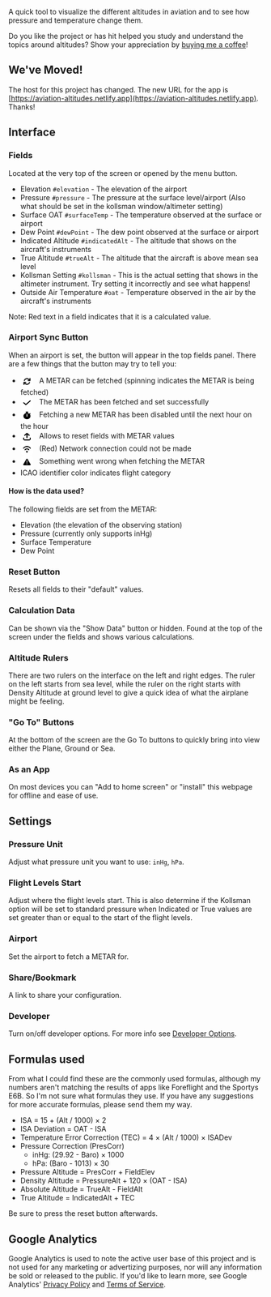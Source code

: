 A quick tool to visualize the different altitudes in aviation and to see how pressure and temperature change them.

Do you like the project or has hit helped you study and understand the topics around altitudes? Show your appreciation by [buying me a coffee](https://ko-fi.com/jixabon)!

## We've Moved!

The host for this project has changed. The new URL for the app is [https://aviation-altitudes.netlify.app](https://aviation-altitudes.netlify.app). Thanks!

## Interface

### Fields

Located at the very top of the screen or opened by the menu button.

- Elevation `#elevation` - The elevation of the airport
- Pressure `#pressure` - The pressure at the surface level/airport (Also what should be set in the kollsman window/altimeter setting)
- Surface OAT `#surfaceTemp` - The temperature observed at the surface or airport
- Dew Point `#dewPoint` - The dew point observed at the surface or airport
- Indicated Altitude `#indicatedAlt` - The altitude that shows on the aircraft's instruments
- True Altitude `#trueAlt` - The altitude that the aircraft is above mean sea level
- Kollsman Setting `#kollsman` - This is the actual setting that shows in the altimeter instrument. Try setting it incorrectly and see what happens!
- Outside Air Temperature `#oat` - Temperature observed in the air by the aircraft's instruments

Note: Red text in a field indicates that it is a calculated value.

### Airport Sync Button

When an airport is set, the button will appear in the top fields panel. There are a few things that the button may try to tell you:

- <img src="arrows-rotate-solid.svg" width="15px" height="15px" style="background:white;padding:5px;margin-right:8px;border-radius:8px;vertical-align:middle;"/> A METAR can be fetched (spinning indicates the METAR is being fetched)
- <img src="check-solid.svg" width="15px" height="15px" style="background:white;padding:5px;margin-right:8px;border-radius:8px;vertical-align:middle;"/> The METAR has been fetched and set successfully
- <img src="stopwatch-solid.svg" width="15px" height="15px" style="background:white;padding:5px;margin-right:8px;border-radius:8px;vertical-align:middle;"/> Fetching a new METAR has been disabled until the next hour on the hour
- <img src="arrow-up-from-bracket-solid.svg" width="15px" height="15px" style="background:white;padding:5px;margin-right:8px;border-radius:8px;vertical-align:middle;"/> Allows to reset fields with METAR values
- <img src="wifi-solid.svg" width="15px" height="15px" style="background:white;padding:5px;margin-right:8px;border-radius:8px;vertical-align:middle;"/> (Red) Network connection could not be made
- <img src="triangle-exclamation-solid.svg" width="15px" height="15px" style="background:white;padding:5px;margin-right:8px;border-radius:8px;vertical-align:middle;"/> Something went wrong when fetching the METAR
- ICAO identifier color indicates flight category

#### How is the data used?

The following fields are set from the METAR:

- Elevation (the elevation of the observing station)
- Pressure (currently only supports inHg)
- Surface Temperature
- Dew Point

### Reset Button

Resets all fields to their "default" values.

### Calculation Data

Can be shown via the "Show Data" button or hidden. Found at the top of the screen under the fields and shows various calculations.

### Altitude Rulers

There are two rulers on the interface on the left and right edges. The ruler on the left starts from sea level, while the ruler on the right starts with Density Altitude at ground level to give a quick idea of what the airplane might be feeling.

### "Go To" Buttons

At the bottom of the screen are the Go To buttons to quickly bring into view either the Plane, Ground or Sea.

### As an App

On most devices you can "Add to home screen" or "install" this webpage for offline and ease of use.

## Settings

### Pressure Unit

Adjust what pressure unit you want to use: `inHg`, `hPa`.

### Flight Levels Start

Adjust where the flight levels start. This is also determine if the Kollsman option will be set to standard pressure when Indicated or True values are set greater than or equal to the start of the flight levels.

### Airport

Set the airport to fetch a METAR for.

### Share/Bookmark

A link to share your configuration.

### Developer

Turn on/off developer options. For more info see [Developer Options](https://github.com/Jixabon/Aviation-Altitudes#developer-options).

## Formulas used

From what I could find these are the commonly used formulas, although my numbers aren't matching the results of apps like Foreflight and the Sportys E6B. So I'm not sure what formulas they use. If you have any suggestions for more accurate formulas, please send them my way.

- ISA = 15 + (Alt / 1000) &times; 2
- ISA Deviation = OAT - ISA
- Temperature Error Correction (TEC) = 4 &times; (Alt / 1000) &times; ISADev
- Pressure Correction (PresCorr)
  - inHg: (29.92 - Baro) &times; 1000
  - hPa: (Baro - 1013) &times; 30
- Pressure Altitude = PresCorr + FieldElev
- Density Altitude = PressureAlt + 120 &times; (OAT - ISA)
- Absolute Altitude = TrueAlt - FieldAlt
- True Altitude = IndicatedAlt + TEC

Be sure to press the reset button afterwards.

## Google Analytics

Google Analytics is used to note the active user base of this project and is not used for any marketing or advertizing purposes, nor will any information be sold or released to the public. If you'd like to learn more, see Google Analytics' [Privacy Policy](https://policies.google.com/privacy) and [Terms of Service](https://policies.google.com/terms).
